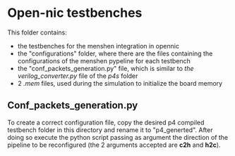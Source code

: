# Open-nic testbenches
This folder contains:
- the testbenches for the menshen integration in opennic
- the "configurations" folder, where there are the files containing the configurations of the menshen pypeline for each testbench
- the "conf_packets_generation.py" file, which is similar to *the verilog_converter.py* file of the *p4s* folder
- 2 *.mem* files, used during the simulation to initialize the board memory

## Conf_packets_generation.py
To create a correct configuration file, copy the desired p4 compiled testbench folder in this directory and rename it to "p4_generted".
After doing so execute the python script passing as argument the direction of the pipeline to be reconfigured (the 2 arguments accepted are **c2h** and **h2c**).

